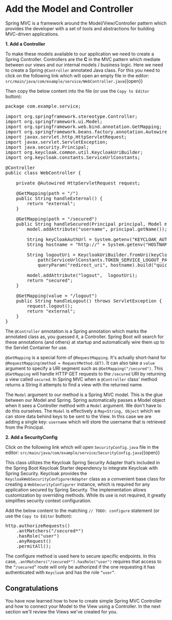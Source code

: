 # Add the Model and Controller

Spring MVC is a framework around the Model/View/Controller pattern which provides the developer with a set of tools and abstractions for building MVC-driven applications. 

**1. Add a Controller**

To make these models available to our application we need to create a Spring Controller. Controllers are the **C** in the MVC pattern which mediate between our views and our internal models / business logic. Here we need to create a Spring `@Controller` annotated Java class. For this you need to click on the following link which will open an empty file in the editor: ``src/main/java/com/example/service/WebController.java``{{open}}

Then copy the below content into the file (or use the `Copy to Editor` button):

<pre class="file" data-filename="src/main/java/com/example/service/WebController.java" data-target="replace">
package com.example.service;

import org.springframework.stereotype.Controller;
import org.springframework.ui.Model;
import org.springframework.web.bind.annotation.GetMapping;
import org.springframework.beans.factory.annotation.Autowired;
import javax.servlet.http.HttpServletRequest;
import javax.servlet.ServletException;
import java.security.Principal;
import org.keycloak.common.util.KeycloakUriBuilder;
import org.keycloak.constants.ServiceUrlConstants;

@Controller
public class WebController {
	
	private @Autowired HttpServletRequest request;

    @GetMapping(path = "/")
    public String handleExternal() {
        return "external";
    }

    @GetMapping(path = "/secured")
    public String handleSecured(Principal principal, Model model) {
        model.addAttribute("username", principal.getName());
		
	    String keyCloakAuthUrl = System.getenv("KEYCLOAK_AUTH_SERVER_URL");
	    String hostname = "http://" + System.getenv("HOSTNAME") + ":8080/external";
		
        String logoutUri = KeycloakUriBuilder.fromUri(keyCloakAuthUrl).
            path(ServiceUrlConstants.TOKEN_SERVICE_LOGOUT_PATH).
		    queryParam("redirect_uri", hostname).build("quickstart").toString();
	   		
        model.addAttribute("logout",  logoutUri);
        return "secured";
    }
    
    @GetMapping(value = "/logout")
    public String handleLogout() throws ServletException {
        request.logout();
        return "external";
    }
}
</pre>

The `@Controller` annotation is a Spring annotation which marks the annotated class as, you guessed it, a Controller. Spring Boot will search for these annotations (and others) at startup and automatically wire them up to the Servlet Container for use. 

`@GetMapping` is a special form of `@RequestMapping`. It's actually short-hand for `@RequestMapping(method = RequestMethod.GET)`. It can also take a `value` argument to specify a URI segment such as `@GetMapping("/secured")`. This `@GetMapping` will handle HTTP GET requests to the `/secured` URI by returning a view called `secured`. In Spring MVC when a `@Controller` class' method returns a String it attempts to find a view with the returned name. 

The `Model` argument to our method is a Spring MVC model. This is the glue between our Model and Spring. Spring automatically passes a Model object when it sees a Controller method with a `Model` argument. We don't have to do this ourselves. The `Model` is effectively a `Map<String, Object` which we can store data behind keys to be sent to the View. In this case we are adding a single key: `username` which will store the username that is retrieved from the Principal.


**2. Add a SecurityConfig**

Click on the following link which will open `SecurityConfig.java` file in the editor: ``src/main/java/com/example/service/SecurityConfig.java``{{open}}

This class utilizes the Keycloak Spring Security Adapter that’s included in the Spring Boot Keycloak Starter dependency to integrate Keycloak with Spring Security. Keycloak provides the `KeycloakWebSecurityConfigurerAdapter` class as a convenient base class for creating a `WebSecurityConfigurer` instance, which is required for any application secured by Spring Security. The implementation allows customization by overriding methods. While its use is not required, it greatly simplifies security context configuration.

Add the below content to the matching `// TODO: configure` statement (or use the `Copy to Editor` button):

<pre class="file" data-filename="src/main/java/com/example/service/SecurityConfig.java" data-target="insert" data-marker="// TODO: configure">
http.authorizeRequests()
    .antMatchers("/secured*")
    .hasRole("user")
    .anyRequest()
    .permitAll();
</pre>

The configure method is used here to secure specific endpoints. In this case, `.antMatchers("/secured*").hasRole("user")` requires that access to the `“/secured”` route will only be authorized if the one requesting it has authenticated with `Keycloak` and has the role `“user”`.

## Congratulations

You have now learned how to how to create simple Spring MVC Controller and how to connect your Model to the View using a Controller. In the next section we'll review the Views we've created for you.